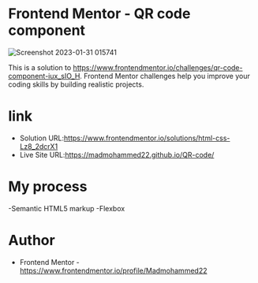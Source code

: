 # Frontend Mentor - QR code component

![Screenshot 2023-01-31 015741](https://user-images.githubusercontent.com/121677014/215634225-33b1a92e-d50d-4162-80ad-85174f1e9e73.png)

This is a solution to https://www.frontendmentor.io/challenges/qr-code-component-iux_sIO_H. Frontend Mentor challenges help you improve your coding skills by building realistic projects.


# link
- Solution URL:https://www.frontendmentor.io/solutions/html-css-Lz8_2dcrX1
- Live Site URL:https://madmohammed22.github.io/QR-code/

# My process
-Semantic HTML5 markup
-Flexbox

# Author
- Frontend Mentor -https://www.frontendmentor.io/profile/Madmohammed22

